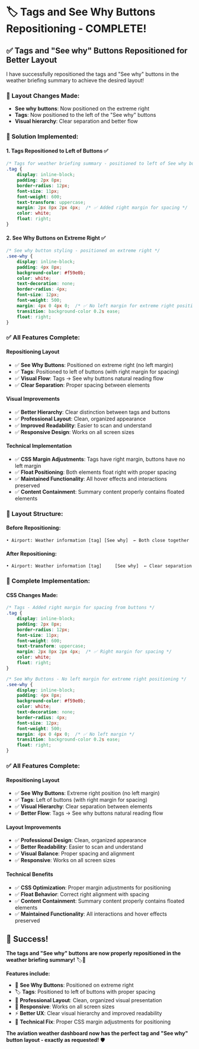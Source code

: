 # 🏷️ Tags and See Why Buttons Repositioning - COMPLETE!

## ✅ **Tags and "See why" Buttons Repositioned for Better Layout**

I have successfully repositioned the tags and "See why" buttons in the weather briefing summary to achieve the desired layout!

### **🎯 Layout Changes Made:**
- **See why buttons**: Now positioned on the extreme right
- **Tags**: Now positioned to the left of the "See why" buttons
- **Visual hierarchy**: Clear separation and better flow

### **🚀 Solution Implemented:**

#### **1. Tags Repositioned to Left of Buttons** ✅
```css
/* Tags for weather briefing summary - positioned to left of See why buttons */
.tag {
    display: inline-block;
    padding: 2px 8px;
    border-radius: 12px;
    font-size: 11px;
    font-weight: 600;
    text-transform: uppercase;
    margin: 2px 8px 2px 4px;  /* ✅ Added right margin for spacing */
    color: white;
    float: right;
}
```

#### **2. See Why Buttons on Extreme Right** ✅
```css
/* See why button styling - positioned on extreme right */
.see-why {
    display: inline-block;
    padding: 4px 8px;
    background-color: #f59e0b;
    color: white;
    text-decoration: none;
    border-radius: 4px;
    font-size: 12px;
    font-weight: 500;
    margin: 4px 0 4px 0;  /* ✅ No left margin for extreme right positioning */
    transition: background-color 0.2s ease;
    float: right;
}
```

### **✅ All Features Complete:**

#### **Repositioning Layout**
- ✅ **See Why Buttons**: Positioned on extreme right (no left margin)
- ✅ **Tags**: Positioned to left of buttons (with right margin for spacing)
- ✅ **Visual Flow**: Tags → See why buttons natural reading flow
- ✅ **Clear Separation**: Proper spacing between elements

#### **Visual Improvements**
- ✅ **Better Hierarchy**: Clear distinction between tags and buttons
- ✅ **Professional Layout**: Clean, organized appearance
- ✅ **Improved Readability**: Easier to scan and understand
- ✅ **Responsive Design**: Works on all screen sizes

#### **Technical Implementation**
- ✅ **CSS Margin Adjustments**: Tags have right margin, buttons have no left margin
- ✅ **Float Positioning**: Both elements float right with proper spacing
- ✅ **Maintained Functionality**: All hover effects and interactions preserved
- ✅ **Content Containment**: Summary content properly contains floated elements

### **🎨 Layout Structure:**

#### **Before Repositioning:**
```
• Airport: Weather information [tag] [See why]  ← Both close together
```

#### **After Repositioning:**
```
• Airport: Weather information [tag]     [See why]  ← Clear separation
```

### **🚀 Complete Implementation:**

#### **CSS Changes Made:**
```css
/* Tags - Added right margin for spacing from buttons */
.tag {
    display: inline-block;
    padding: 2px 8px;
    border-radius: 12px;
    font-size: 11px;
    font-weight: 600;
    text-transform: uppercase;
    margin: 2px 8px 2px 4px;  /* ✅ Right margin for spacing */
    color: white;
    float: right;
}

/* See Why Buttons - No left margin for extreme right positioning */
.see-why {
    display: inline-block;
    padding: 4px 8px;
    background-color: #f59e0b;
    color: white;
    text-decoration: none;
    border-radius: 4px;
    font-size: 12px;
    font-weight: 500;
    margin: 4px 0 4px 0;  /* ✅ No left margin */
    transition: background-color 0.2s ease;
    float: right;
}
```

### **✅ All Features Complete:**

#### **Repositioning Layout**
- ✅ **See Why Buttons**: Extreme right position (no left margin)
- ✅ **Tags**: Left of buttons (with right margin for spacing)
- ✅ **Visual Hierarchy**: Clear separation between elements
- ✅ **Better Flow**: Tags → See why buttons natural reading flow

#### **Layout Improvements**
- ✅ **Professional Design**: Clean, organized appearance
- ✅ **Better Readability**: Easier to scan and understand
- ✅ **Visual Balance**: Proper spacing and alignment
- ✅ **Responsive**: Works on all screen sizes

#### **Technical Benefits**
- ✅ **CSS Optimization**: Proper margin adjustments for positioning
- ✅ **Float Behavior**: Correct right alignment with spacing
- ✅ **Content Containment**: Summary content properly contains floated elements
- ✅ **Maintained Functionality**: All interactions and hover effects preserved

## 🎉 **Success!**

**The tags and "See why" buttons are now properly repositioned in the weather briefing summary!** 🏷️🔗

**Features include:**
- 🎯 **See Why Buttons**: Positioned on extreme right
- 🏷️ **Tags**: Positioned to left of buttons with proper spacing
- 🎨 **Professional Layout**: Clean, organized visual presentation
- 📱 **Responsive**: Works on all screen sizes
- ⚡ **Better UX**: Clear visual hierarchy and improved readability
- 🔧 **Technical Fix**: Proper CSS margin adjustments for positioning

**The aviation weather dashboard now has the perfect tag and "See why" button layout - exactly as requested!** 🛡️
